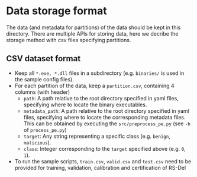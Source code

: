 # Data storage format

The data (and metadata for partitions) of the data should be kept in this directory. There are multiple APIs for storing
data, here we decribe the storage method with csv files specifying partitions.

## CSV dataset format

- Keep all `*.exe, *.dll` files in a subdirectory (e.g. `binaries/` is used in the sample config files).
- For each partition of the data, keep a `partition.csv`, containing 4 columns (with header)
  - `path`: A path relative to the root directory specified in yaml files, specifying where to locate the binary executables.
  - `metadata_path`: A path relative to the root directory specified in yaml files, specifying where to locate the corresponding metadata files. This can be obtained by executing the `src/preprocess_pe.py` (see `-h` of `process_pe.py`)
  - `target`: Any string representing a specific class (e.g. `benign`, `malicious`).
  - `class`: Integer corresponding to the `target` specified above (e.g. `0`, `1`).
- To run the sample scripts, `train.csv`, `valid.csv` and `test.csv` need to be provided for training, validation, calibration and certification of RS-Del
